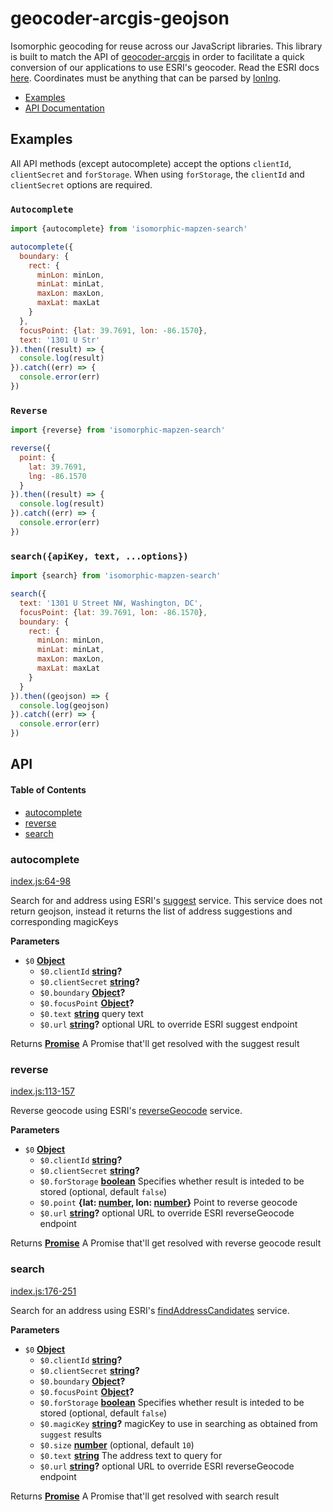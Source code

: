 # geocoder-arcgis-geojson

Isomorphic geocoding for reuse across our JavaScript libraries. This library is built to match the API of [geocoder-arcgis](https://www.npmjs.com/package/geocoder-arcgis) in order to facilitate a quick conversion of our applications to use ESRI's geocoder.  Read the ESRI docs [here](https://developers.arcgis.com/labs/rest/get-an-access-token/). Coordinates must be anything that can be parsed by [lonlng](https://github.com/conveyal/lonlng).

-   [Examples](#examples)
-   [API Documentation](#api)

## Examples

All API methods (except autocomplete) accept the options `clientId`, `clientSecret` and `forStorage`.  When using `forStorage`, the `clientId` and `clientSecret` options are required.

### `Autocomplete`

```js
import {autocomplete} from 'isomorphic-mapzen-search'

autocomplete({
  boundary: {
    rect: {
      minLon: minLon,
      minLat: minLat,
      maxLon: maxLon,
      maxLat: maxLat
    }
  },
  focusPoint: {lat: 39.7691, lon: -86.1570},
  text: '1301 U Str'
}).then((result) => {
  console.log(result)
}).catch((err) => {
  console.error(err)
})
```

### `Reverse`

```js
import {reverse} from 'isomorphic-mapzen-search'

reverse({
  point: {
    lat: 39.7691,
    lng: -86.1570
  }
}).then((result) => {
  console.log(result)
}).catch((err) => {
  console.error(err)
})
```

### `search({apiKey, text, ...options})`

```js
import {search} from 'isomorphic-mapzen-search'

search({
  text: '1301 U Street NW, Washington, DC',
  focusPoint: {lat: 39.7691, lon: -86.1570},
  boundary: {
    rect: {
      minLon: minLon,
      minLat: minLat,
      maxLon: maxLon,
      maxLat: maxLat
    }
  }
}).then((geojson) => {
  console.log(geojson)
}).catch((err) => {
  console.error(err)
})
```

## API

<!-- Generated by documentation.js. Update this documentation by updating the source code. -->

#### Table of Contents

-   [autocomplete](#autocomplete)
-   [reverse](#reverse)
-   [search](#search)

### autocomplete

[index.js:64-98](https://github.com/conveyal/geocoder-arcgis-geojson/blob/e7e51f5a03d9ca00deaa9718e2c957022a4b792c/index.js#L64-L98 "Source code on GitHub")

Search for and address using
ESRI's [suggest](https://developers.arcgis.com/rest/geocode/api-reference/geocoding-suggest.htm)
service.  This service does not return geojson, instead it returns the list
of address suggestions and corresponding magicKeys

**Parameters**

-   `$0` **[Object](https://developer.mozilla.org/docs/Web/JavaScript/Reference/Global_Objects/Object)**
    -   `$0.clientId` **[string](https://developer.mozilla.org/docs/Web/JavaScript/Reference/Global_Objects/String)?**
    -   `$0.clientSecret` **[string](https://developer.mozilla.org/docs/Web/JavaScript/Reference/Global_Objects/String)?**
    -   `$0.boundary` **[Object](https://developer.mozilla.org/docs/Web/JavaScript/Reference/Global_Objects/Object)?**
    -   `$0.focusPoint` **[Object](https://developer.mozilla.org/docs/Web/JavaScript/Reference/Global_Objects/Object)?**
    -   `$0.text` **[string](https://developer.mozilla.org/docs/Web/JavaScript/Reference/Global_Objects/String)** query text
    -   `$0.url` **[string](https://developer.mozilla.org/docs/Web/JavaScript/Reference/Global_Objects/String)?** optional URL to override ESRI suggest endpoint

Returns **[Promise](https://developer.mozilla.org/docs/Web/JavaScript/Reference/Global_Objects/Promise)** A Promise that'll get resolved with the suggest result

### reverse

[index.js:113-157](https://github.com/conveyal/geocoder-arcgis-geojson/blob/e7e51f5a03d9ca00deaa9718e2c957022a4b792c/index.js#L113-L157 "Source code on GitHub")

Reverse geocode using
ESRI's [reverseGeocode](https://developers.arcgis.com/rest/geocode/api-reference/geocoding-reverse-geocode.htm)
service.

**Parameters**

-   `$0` **[Object](https://developer.mozilla.org/docs/Web/JavaScript/Reference/Global_Objects/Object)**
    -   `$0.clientId` **[string](https://developer.mozilla.org/docs/Web/JavaScript/Reference/Global_Objects/String)?**
    -   `$0.clientSecret` **[string](https://developer.mozilla.org/docs/Web/JavaScript/Reference/Global_Objects/String)?**
    -   `$0.forStorage` **[boolean](https://developer.mozilla.org/docs/Web/JavaScript/Reference/Global_Objects/Boolean)** Specifies whether result is inteded to be stored (optional, default `false`)
    -   `$0.point` **{lat: [number](https://developer.mozilla.org/docs/Web/JavaScript/Reference/Global_Objects/Number), lon: [number](https://developer.mozilla.org/docs/Web/JavaScript/Reference/Global_Objects/Number)}** Point to reverse geocode
    -   `$0.url` **[string](https://developer.mozilla.org/docs/Web/JavaScript/Reference/Global_Objects/String)?** optional URL to override ESRI reverseGeocode endpoint

Returns **[Promise](https://developer.mozilla.org/docs/Web/JavaScript/Reference/Global_Objects/Promise)** A Promise that'll get resolved with reverse geocode result

### search

[index.js:176-251](https://github.com/conveyal/geocoder-arcgis-geojson/blob/e7e51f5a03d9ca00deaa9718e2c957022a4b792c/index.js#L176-L251 "Source code on GitHub")

Search for an address using
ESRI's [findAddressCandidates](https://developers.arcgis.com/rest/geocode/api-reference/geocoding-find-address-candidates.htm)
service.

**Parameters**

-   `$0` **[Object](https://developer.mozilla.org/docs/Web/JavaScript/Reference/Global_Objects/Object)**
    -   `$0.clientId` **[string](https://developer.mozilla.org/docs/Web/JavaScript/Reference/Global_Objects/String)?**
    -   `$0.clientSecret` **[string](https://developer.mozilla.org/docs/Web/JavaScript/Reference/Global_Objects/String)?**
    -   `$0.boundary` **[Object](https://developer.mozilla.org/docs/Web/JavaScript/Reference/Global_Objects/Object)?**
    -   `$0.focusPoint` **[Object](https://developer.mozilla.org/docs/Web/JavaScript/Reference/Global_Objects/Object)?**
    -   `$0.forStorage` **[boolean](https://developer.mozilla.org/docs/Web/JavaScript/Reference/Global_Objects/Boolean)** Specifies whether result is inteded to be stored (optional, default `false`)
    -   `$0.magicKey` **[string](https://developer.mozilla.org/docs/Web/JavaScript/Reference/Global_Objects/String)?** magicKey to use in searching as obtained from `suggest` results
    -   `$0.size` **[number](https://developer.mozilla.org/docs/Web/JavaScript/Reference/Global_Objects/Number)**  (optional, default `10`)
    -   `$0.text` **[string](https://developer.mozilla.org/docs/Web/JavaScript/Reference/Global_Objects/String)** The address text to query for
    -   `$0.url` **[string](https://developer.mozilla.org/docs/Web/JavaScript/Reference/Global_Objects/String)?** optional URL to override ESRI reverseGeocode endpoint

Returns **[Promise](https://developer.mozilla.org/docs/Web/JavaScript/Reference/Global_Objects/Promise)** A Promise that'll get resolved with search result
